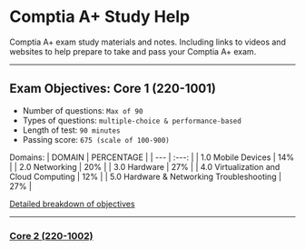 # Comptia A+ Study Help

Comptia A+ exam study materials and notes. Including links to videos and websites to help prepare to take and pass your Comptia A+ exam.

---

## Exam Objectives: Core 1 (220-1001)

- Number of questions: `Max of 90`
- Types of questions: `multiple-choice & performance-based`
- Length of test: `90 minutes`
- Passing score: `675 (scale of 100-900)`

Domains:
| DOMAIN | PERCENTAGE |
| --- | :---: |
| 1.0 Mobile Devices | 14% |
| 2.0 Networking | 20% |
| 3.0 Hardware | 27% |
| 4.0 Virtualization and Cloud Computing | 12% |
| 5.0 Hardware & Networking Troubleshooting | 27% |

[Detailed breakdown of objectives](core1_220-1001)

---

### [Core 2 (220-1002)](core2)
